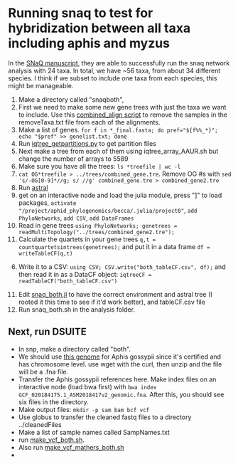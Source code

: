 # Running snaq to test for hybridization between all taxa including aphis and myzus

In the [SNaQ manuscript](https://journals.plos.org/plosgenetics/article?id=10.1371/journal.pgen.1005896), they are able to successfully run the snaq network analysis with 24 taxa. In total, we have ~56 taxa, from about 34 different species. I think if we subset to include one taxa from each species, this might be manageable.

1. Make a directory called "snaqboth",
2. First we need to make some new gene trees with just the taxa we want to include. Use this [combined_align script](scripts/combined_align.py) to remove the samples in the removeTaxa.txt file from each of the alignments.
3. Make a list of genes. `for f in *_final.fasta; do pref="${f%%_*}"; echo "$pref" >> genelist.txt; done`
4. Run [iqtree_getpartitions.py](scripts/iqtree_getpartitions.py) to get partition files
5. Next make a tree from each of them using iqtree_array_AAUR.sh but change the number of arrays to 5589
6. Make sure you have all the trees: `ls *treefile | wc -l` 
7. `cat OG*treefile > ../trees/combined_gene.tre`. Remove OG #s with `sed 's/-OG[0-9]*//g; s/ //g' combined_gene.tre > combined_gene2.tre`
8. Run [astral](scripts/astral_both.sh)
9. get on an interactive node and load the julia module, press "]" to load packages, `activate "/project/aphid_phylogenomics/becca/.julia/project0"`, `add PhyloNetworks`, `add CSV`, `add DataFrames`
10. Read in gene trees `using PhyloNetworks; genetrees = readMultiTopology("../trees/combined_gene2.tre");`
11. Calculate the quartets in your gene trees `q,t = countquartetsintrees(genetrees);` and put it in a data frame `df = writeTableCF(q,t)`
6) Write it to a CSV: `using CSV; CSV.write("both_tableCF.csv", df);` and then read it in as a DataCF object: `iqtreeCF = readTableCF("both_tableCF.csv")`
11. Edit [snaq_both.jl](scripts/snaq_both.jl) to have the correct environment and astral tree (I rooted it this time to see if it'd work better), and tableCF.csv file
12. Run snaq_both.sh in the analysis folder.



## Next, run DSUITE
* In snp, make a directory called "both".
* We should use [this genome](https://www.ncbi.nlm.nih.gov/datasets/genome/GCF_001856785.1/) for Aphis gossypii since it's certified and has chromosome level. use wget with the curl, then unzip and the file will be a .fna file.
* Transfer the Aphis gossypii references here. Make index files on an interactive node (load bwa first) with `bwa index GCF_020184175.1_ASM2018417v2_genomic.fna`. After this, you should see six files in the directory.
* Make output files: `mkdir -p sam bam bcf vcf`
* Use globus to transfer the cleaned fastq files to a directory ../cleanedFiles
* Make a list of sample names called SampNames.txt
* run [make_vcf_both.sh](scripts/make_vcf_both.sh).
* Also run [make_vcf_mathers_both.sh](scripts/make_vcf_mathers_both.sh)
* 
